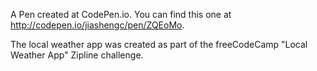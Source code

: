 A Pen created at CodePen.io. You can find this one at http://codepen.io/jiashengc/pen/ZQEoMo.

The local weather app was created as part of the freeCodeCamp "Local Weather App" Zipline challenge.
